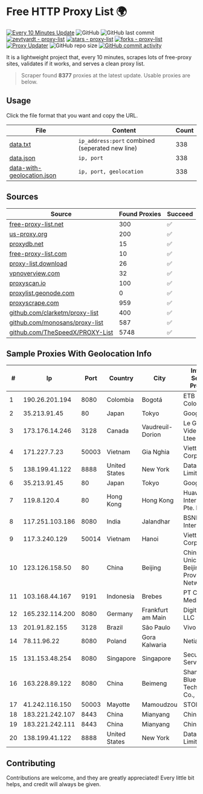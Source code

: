 
# Free HTTP Proxy List 🌍

[![Every 10 Minutes Update](https://github.com/mertguvencli/http-proxy-list/actions/workflows/main.yml/badge.svg?branch=main)](https://github.com/mertguvencli/http-proxy-list/actions/workflows/main.yml)
![GitHub](https://img.shields.io/github/license/mertguvencli/http-proxy-list)
![GitHub last commit](https://img.shields.io/github/last-commit/mertguvencli/http-proxy-list)
[![zevtyardt - proxy-list](https://img.shields.io/static/v1?label=zevtyardt&message=proxy-list&color=blue&logo=github)](https://github.com/zevtyardt/proxy-list "Go to GitHub repo")
[![stars - proxy-list](https://img.shields.io/github/stars/zevtyardt/proxy-list?style=social)](https://github.com/zevtyardt/proxy-list)
[![forks - proxy-list](https://img.shields.io/github/forks/zevtyardt/proxy-list?style=social)](https://github.com/zevtyardt/proxy-list)
[![Proxy Updater](https://github.com/zevtyardt/proxy-list/workflows/Proxy%20Updater/badge.svg)](https://github.com/zevtyardt/proxy-list/actions?query=workflow:"Proxy+Updater")
![GitHub repo size](https://img.shields.io/github/repo-size/zevtyardt/proxy-list)
[![GitHub commit activity](https://img.shields.io/github/commit-activity/m/zevtyardt/proxy-list?logo=commits)](https://github.com/zevtyardt/proxy-list/commits/main)

It is a lightweight project that, every 10 minutes, scrapes lots of free-proxy sites, validates if it works, and serves a clean proxy list.

> Scraper found **8377** proxies at the latest update. Usable proxies are below.

## Usage

Click the file format that you want and copy the URL.

|File|Content|Count|
|----|-------|-----|
|[data.txt](https://raw.githubusercontent.com/mertguvencli/http-proxy-list/main/proxy-list/data.txt)|`ip_address:port` combined (seperated new line)|338|
|[data.json](https://raw.githubusercontent.com/mertguvencli/http-proxy-list/main/proxy-list/data.json)|`ip, port`|338|
|[data-with-geolocation.json](https://raw.githubusercontent.com/mertguvencli/http-proxy-list/main/proxy-list/data-with-geolocation.json)|`ip, port, geolocation`|338|

## Sources

|Source|Found Proxies|Succeed|
|------|-------------|-------|
|[free-proxy-list.net](https://free-proxy-list.net)|300|✅|
|[us-proxy.org](https://www.us-proxy.org)|200|✅|
|[proxydb.net](http://proxydb.net)|15|✅|
|[free-proxy-list.com](https://free-proxy-list.com/?page=&port=&type%5B%5D=http&type%5B%5D=https&up_time=0&search=Search)|10|✅|
|[proxy-list.download](https://www.proxy-list.download/HTTP)|26|✅|
|[vpnoverview.com](https://vpnoverview.com/privacy/anonymous-browsing/free-proxy-servers)|32|✅|
|[proxyscan.io](https://www.proxyscan.io)|100|✅|
|[proxylist.geonode.com](https://proxylist.geonode.com/api/proxy-list?limit=300&page=1&sort_by=lastChecked&sort_type=desc&protocols=http,https)|0|✅|
|[proxyscrape.com](https://api.proxyscrape.com/v2/?request=displayproxies&protocol=http&timeout=10000&country=all&ssl=all&anonymity=all)|959|✅|
|[github.com/clarketm/proxy-list](https://raw.githubusercontent.com/clarketm/proxy-list/master/proxy-list-raw.txt)|400|✅|
|[github.com/monosans/proxy-list](https://raw.githubusercontent.com/monosans/proxy-list/main/proxies/http.txt)|587|✅|
|[github.com/TheSpeedX/PROXY-List](https://raw.githubusercontent.com/TheSpeedX/PROXY-List/master/http.txt)|5748|✅|


## Sample Proxies With Geolocation Info

|#|Ip|Port|Country|City|Internet Service Provider|
|-|--|----|-------|----|-------------------------|
|1|190.26.201.194|8080|Colombia|Bogotá|ETB - Colombia|
|2|35.213.91.45|80|Japan|Tokyo|Google LLC|
|3|173.176.14.246|3128|Canada|Vaudreuil-Dorion|Le Groupe Videotron Ltee|
|4|171.227.7.23|50003|Vietnam|Gia Nghia|Viettel Corporation|
|5|138.199.41.122|8888|United States|New York|Datacamp Limited|
|6|35.213.91.45|80|Japan|Tokyo|Google LLC|
|7|119.8.120.4|80|Hong Kong|Hong Kong|Huawei International Pte. LTD|
|8|117.251.103.186|8080|India|Jalandhar|BSNL Internet|
|9|117.3.240.129|50014|Vietnam|Hanoi|Viettel Corporation|
|10|123.126.158.50|80|China|Beijing|China Unicom Beijing Province Network|
|11|103.168.44.167|9191|Indonesia|Brebes|PT CYB Media Group|
|12|165.232.114.200|8080|Germany|Frankfurt am Main|DigitalOcean, LLC|
|13|201.91.82.155|3128|Brazil|São Paulo|Vivo|
|14|78.11.96.22|8080|Poland|Gora Kalwaria|Netia SA|
|15|131.153.48.254|8080|Singapore|Singapore|Secured Servers LLC|
|16|163.228.89.122|8080|China|Beimeng|Shanghai Blue Cloud Technology Co., Ltd|
|17|41.242.116.150|50003|Mayotte|Mamoudzou|STOI-block1|
|18|183.221.242.107|8443|China|Mianyang|China Mobile|
|19|183.221.242.111|8443|China|Mianyang|China Mobile|
|20|138.199.41.122|8888|United States|New York|Datacamp Limited|



## Contributing

Contributions are welcome, and they are greatly appreciated! Every
little bit helps, and credit will always be given.

